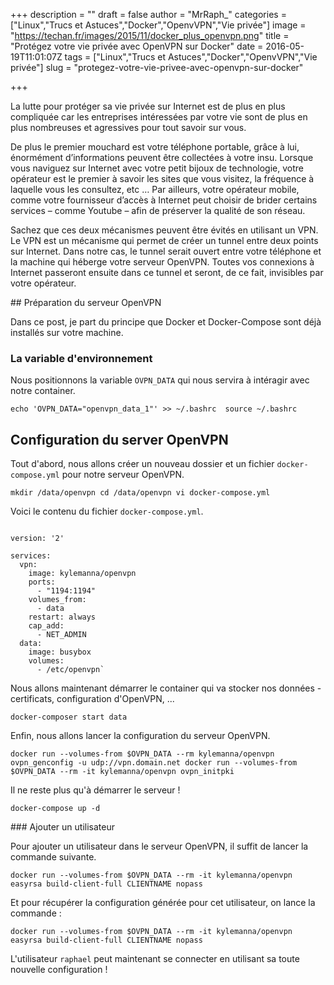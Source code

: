 +++
description = ""
draft = false
author = "MrRaph_"
categories = ["Linux","Trucs et Astuces","Docker","OpenvVPN","Vie privée"]
image = "https://techan.fr/images/2015/11/docker_plus_openvpn.png"
title = "Protégez votre vie privée avec OpenVPN sur Docker"
date = 2016-05-19T11:01:07Z
tags = ["Linux","Trucs et Astuces","Docker","OpenvVPN","Vie privée"]
slug = "protegez-votre-vie-privee-avec-openvpn-sur-docker"

+++


La lutte pour protéger sa vie privée sur Internet est de plus en plus compliquée car les entreprises intéressées par votre vie sont de plus en plus nombreuses et agressives pour tout savoir sur vous.

De plus le premier mouchard est votre téléphone portable, grâce à lui, énormément d’informations peuvent être collectées à votre insu. Lorsque vous naviguez sur Internet avec votre petit bijoux de technologie, votre opérateur est le premier à savoir les sites que vous visitez, la fréquence à laquelle vous les consultez, etc … Par ailleurs, votre opérateur mobile, comme votre fournisseur d’accès à Internet peut choisir de brider certains services – comme Youtube – afin de préserver la qualité de son réseau.

Sachez que ces deux mécanismes peuvent être évités en utilisant un VPN. Le VPN est un mécanisme qui permet de créer un tunnel entre deux points sur Internet. Dans notre cas, le tunnel serait ouvert entre votre téléphone et la machine qui héberge votre serveur OpenVPN. Toutes vos connexions à Internet passeront ensuite dans ce tunnel et seront, de ce fait, invisibles par votre opérateur.


## Préparation du serveur OpenVPN

Dans ce post, je part du principe que Docker et Docker-Compose sont déjà installés sur votre machine.

### La variable d'environnement

Nous positionnons la variable `OVPN_DATA` qui nous servira à intéragir avec notre container.

`echo 'OVPN_DATA="openvpn_data_1"' >> ~/.bashrc 
source ~/.bashrc`

## Configuration du server OpenVPN

Tout d'abord, nous allons créer un nouveau dossier et un fichier `docker-compose.yml` pour notre serveur OpenVPN.

`mkdir /data/openvpn
cd /data/openvpn
vi docker-compose.yml`

Voici le contenu du fichier `docker-compose.yml`.


<pre><code class="hljs bash">
version: '2'

services:
  vpn:
    image: kylemanna/openvpn
    ports:
      - "1194:1194"
    volumes_from:
      - data
    restart: always
    cap_add:
      - NET_ADMIN
  data:
    image: busybox
    volumes:
      - /etc/openvpn`
</code></pre>

Nous allons maintenant démarrer le container qui va stocker nos données - certificats, configuration d'OpenVPN, ...

`docker-composer start data`

Enfin, nous allons lancer la configuration du serveur OpenVPN.

`docker run --volumes-from $OVPN_DATA --rm kylemanna/openvpn ovpn_genconfig -u udp://vpn.domain.net
docker run --volumes-from $OVPN_DATA --rm -it kylemanna/openvpn ovpn_initpki`

Il ne reste plus qu'à démarrer le serveur !

`docker-compose up -d`


### Ajouter un utilisateur

Pour ajouter un utilisateur dans le serveur OpenVPN, il suffit de lancer la commande suivante.

`docker run --volumes-from $OVPN_DATA --rm -it kylemanna/openvpn easyrsa build-client-full CLIENTNAME nopass`

Et pour récupérer la configuration générée pour cet utilisateur, on lance la commande :

`docker run --volumes-from $OVPN_DATA --rm -it kylemanna/openvpn easyrsa build-client-full CLIENTNAME nopass`

L'utilisateur `raphael` peut maintenant se connecter en utilisant sa toute nouvelle configuration !
